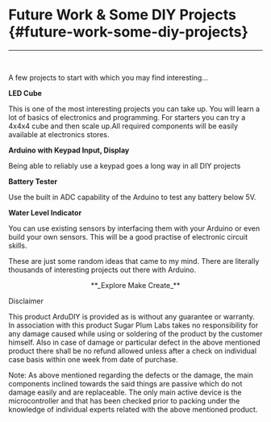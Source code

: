 # Future Work &amp; Some DIY Projects {#future-work-some-diy-projects}

---

<br/>

A few projects to start with which you may find interesting…

**LED Cube**

This is one of the most interesting projects you can take up. You will learn a lot of basics of electronics and programming. For starters you can try a 4x4x4 cube and then scale up.All required components will be easily available at electronics stores.

**Arduino with Keypad Input, Display**

Being able to reliably use a keypad goes a long way in all DIY projects

**Battery Tester**

Use the built in ADC capability of the Arduino to test any battery below 5V.

**Water Level Indicator**

You can use existing sensors by interfacing them with your Arduino or even build your own sensors. This will be a good practise of electronic circuit skills.

These are just some random ideas that came to my mind. There are literally thousands of interesting projects out there with Arduino.


<p align="center">
  **_Explore Make Create_**
</p>


Disclaimer

This product ArduDIY is provided as is without any guarantee or warranty. In association with this product Sugar Plum Labs takes no responsibility for any damage caused while using or soldering of the product by the customer himself. Also in case of damage or particular defect in the above mentioned product there shall be no refund allowed unless after a check on individual case basis within one week from date of purchase.

Note: As above mentioned regarding the defects or the damage, the main components inclined towards the said things are passive which do not damage easily and are replaceable. The only main active device is the microcontroller and that has been checked prior to packing under the knowledge of individual experts related with the above mentioned product.
